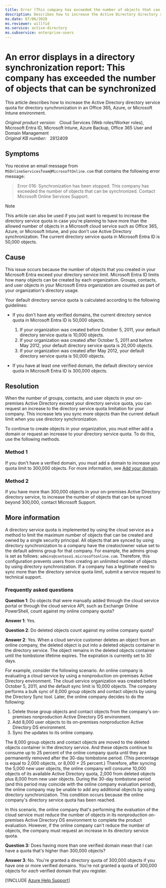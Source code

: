 ```yaml
---
title: Error (This company has exceeded the number of objects that can be synchronized) displays in a directory synchronization report
description: Describes how to increase the Active Directory directory service quota for directory synchronization in an Office 365, Azure, or Microsoft Intune environment.
ms.date: 07/06/2020
ms.reviewer: willfid
ms.service: active-directory
ms.subservice: enterprise-users
---
```

# An error displays in a directory synchronization report: This company has exceeded the number of objects that can be synchronized

This article describes how to increase the Active Directory directory service quota for directory synchronization in an Office 365, Azure, or Microsoft Intune environment.

_Original product version:_ &nbsp; Cloud Services (Web roles/Worker roles), Microsoft Entra ID, Microsoft Intune, Azure Backup, Office 365 User and Domain Management  
_Original KB number:_ &nbsp; 2812409

## Symptoms

You receive an email message from `MSOnlineServicesTeam@MicrosoftOnline.com` that contains the following error message:

> Error 016: Synchronization has been stopped. This company has exceeded the number of objects that can be synchronized. Contact Microsoft Online Services Support.

> [!NOTE]
> This article can also be used if you just want to request to increase the directory service quota in case you're planning to have more than the allowed number of objects in a Microsoft cloud service such as Office 365, Azure, or Microsoft Intune, and you don't use Active Directory synchronization. The current directory service quota in Microsoft Entra ID is 50,000 objects.

## Cause

This issue occurs because the number of objects that you created in your Microsoft Entra exceed your directory service limit. Microsoft Entra ID limits how many objects can be created by each organization. Groups, contacts, and user objects in your Microsoft Entra organization are counted as part of your organization's directory usage.

Your default directory service quota is calculated according to the following guidelines:

- If you don't have any verified domains, the current directory service quota in Microsoft Entra ID is 50,000 objects.

  1. If your organization was created before October 5, 2011, your default directory service quota is 10,000 objects.
  2. If your organization was created after October 5, 2011 and before May 2012, your default directory service quota is 20,000 objects.
  3. If your organization was created after May 2012, your default directory service quota is 50,000 objects.
- If you have at least one verified domain, the default directory service quota in Microsoft Entra ID is 300,000 objects.

## Resolution

When the number of groups, contacts, and user objects in your on-premises Active Directory exceed your directory service quota, you can request an increase to the directory service quota limitation for your company. This increase lets you sync more objects than the current default limit when you use directory synchronization.

To continue to create objects in your organization, you must either add a domain or request an increase to your directory service quota. To do this, use the following methods.

### Method 1

If you don't have a verified domain, you must add a domain to increase your quota limit to 300,000 objects. For more information, see [Add your domain](https://technet.microsoft.com/library/hh969247.aspx).

### Method 2

If you have more than 300,000 objects in your on-premises Active Directory directory service, to increase the number of objects that can be synced beyond 300,000, contact Microsoft Support.

## More information

A directory service quota is implemented by using the cloud service as a method to limit the maximum number of objects that can be created and owned by a single security principal. All objects that are synced by using directory synchronization to a company have the creator/owner value set to the default admins group for that company. For example, the admins group is set as follows: `admins@contoso1.microsoftonline.com`. Therefore, this configuration prevents users from creating an unlimited number of objects by using directory synchronization. If a company has a legitimate need to sync more than the directory service quota limit, submit a service request to technical support.

### Frequently asked questions

**Question 1**: Do objects that were manually added through the cloud service portal or through the cloud service API, such as Exchange Online PowerShell, count against my online company quota?

**Answer 1**: Yes.

**Question 2**: Do deleted objects count against my online company quota?

**Answer 2**: Yes. When a cloud service customer deletes an object from an online company, the deleted object is put into a deleted objects container in the directory service. The object remains in the deleted objects container until the tombstone lifetime expires. The expiration is currently set to 30 days.

For example, consider the following scenario. An online company is evaluating a cloud service by using a nonproduction on-premises Active Directory environment. The cloud service organization was created before October 5, 2011, and the default sync limit is 10,000 objects. The company performs a bulk sync of 8,000 group objects and contact objects by using the Directory Sync tool. Later, the online company decides to do the following:

1. Delete those group objects and contact objects from the company's on-premises nonproduction Active Directory DS environment.
2. Add 8,000 user objects to its on-premises nonproduction Active Directory DS environment.
3. Sync the updates to its online company.

The 8,000 group objects and contact objects are moved to the deleted objects container in the directory service. And these objects continue to consume up to 25 percent of the online company quota until they are permanently removed after the 30-day tombstone period. (This percentage is equal to 2,000 objects, or 8,000 × 25 percent.) Therefore, after syncing the 5,000 new user objects, the online company will consume 10,000 objects of its available Active Directory quota, 2,000 from deleted objects plus 8,000 from new user objects. During the 30-day tombstone period (and this period may coincide with the online company evaluation period), the online company may be unable to add any additional objects by using directory synchronization. This condition occurs because the online company's directory service quota has been reached.

In this scenario, the online company that's performing the evaluation of the cloud service must reduce the number of objects in its nonproduction on-premises Active Directory DS environment to complete the product evaluation. However, if the online company can't reduce the number of objects, the company must request an increase in its directory service quota.

**Question 3:** Does having more than one verified domain mean that I can have a quota that's higher than 300,000 objects?

**Answer 3**: No. You're granted a directory quota of 300,000 objects if you have one or more verified domains. You're not granted a quota of 300,000 objects for _each_ verified domain that you register.

[!INCLUDE [Azure Help Support](../../includes/azure-help-support.md)]
